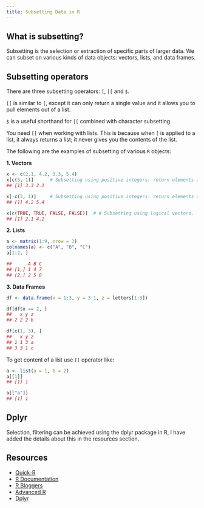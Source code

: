 ```yaml
---
title: Subsetting Data in R
---
```


## What is subsetting?

Subsetting is the selection or extraction of specific parts of larger data. We can subset on various kinds of data objects: vectors, lists, and data frames. 

## Subsetting operators

There are three subsetting operators: `[`, `[[` and `$`. 

`[[` is similar to `[`, except it can only return a single value and it allows you to pull elements out of a list. 

`$` is a useful shorthand for `[[` combined with character subsetting.

You need `[[` when working with lists. This is because when `[` is applied to a list, it always returns a list; it never gives you the contents of the list.

The following are the examples of subsetting of various `R` objects:

**1. Vectors**

```r
x <- c(2.1, 4.2, 3.3, 5.4)
x[c(3, 1)]      # Subsetting using positive integers: return elements at the specified positions.
## [1] 3.3 2.1

x[-c(3, 1)]     # Subsetting using positive integers: return elements at the specified positions.
## [1] 4.2 5.4

x[c(TRUE, TRUE, FALSE, FALSE)]  # # Subsetting using logical vectors.
## [1] 2.1 4.2
```

**2. Lists**

```r
a <- matrix(1:9, nrow = 3)
colnames(a) <- c("A", "B", "C")
a[1:2, ]

##      A B C
## [1,] 1 4 7
## [2,] 2 5 8
```

**3. Data Frames**

```r
df <- data.frame(x = 1:3, y = 3:1, z = letters[1:3])

df[df$x == 2, ]
##   x y z
## 2 2 2 b

df[c(1, 3), ]
##   x y z
## 1 1 3 a
## 3 3 1 c
```

To get content of a list use `[[` operator like:

```r
a <- list(a = 1, b = 2)
a[[1]]
## [1] 1

a[["a"]]
## [1] 1
```
## Dplyr
Selection, filtering can be achieved using the dplyr package in R, I have added the details about this in the resources section.


## Resources

 * [Quick-R](https://www.statmethods.net/management/subset.html)
 * [R Documentation](https://www.rdocumentation.org/packages/base/versions/3.5.1/topics/subset)
 * [R Bloggers](https://www.r-bloggers.com/5-ways-to-subset-a-data-frame-in-r/)
 * [Advanced R](http://adv-r.had.co.nz/Subsetting.html)
 * [Dplyr](https://cran.r-project.org/web/packages/dplyr/vignettes/dplyr.html)
